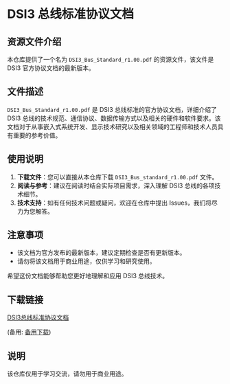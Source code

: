 # DSI3 总线标准协议文档

## 资源文件介绍

本仓库提供了一个名为 `DSI3_Bus_Standard_r1.00.pdf` 的资源文件，该文件是 DSI3 官方协议文档的最新版本。

## 文件描述

`DSI3_Bus_Standard_r1.00.pdf` 是 DSI3 总线标准的官方协议文档，详细介绍了 DSI3 总线的技术规范、通信协议、数据传输方式以及相关的硬件和软件要求。该文档对于从事嵌入式系统开发、显示技术研究以及相关领域的工程师和技术人员具有重要的参考价值。

## 使用说明

1. **下载文件**：您可以直接从本仓库下载 `DSI3_Bus_standard_r1.00.pdf` 文件。
2. **阅读与参考**：建议在阅读时结合实际项目需求，深入理解 DSI3 总线的各项技术细节。
3. **技术支持**：如有任何技术问题或疑问，欢迎在仓库中提出 Issues，我们将尽力为您解答。

## 注意事项

- 该文档为官方发布的最新版本，建议定期检查是否有更新版本。
- 请勿将该文档用于商业用途，仅供学习和研究使用。

希望这份文档能够帮助您更好地理解和应用 DSI3 总线技术。

## 下载链接
[DSI3总线标准协议文档](https://pan.quark.cn/s/606d56e521f0) 

(备用: [备用下载](https://pan.baidu.com/s/1bGDrUw-REIRLi1fhDyroCQ?pwd=1234))

## 说明

该仓库仅用于学习交流，请勿用于商业用途。

